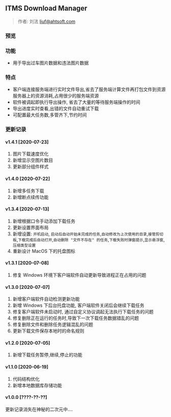 ## ITMS Download Manager

> 作者: 刘法 <liuf@ahtsoft.com>


### 预览


### 功能
- 用于导出过车图片数据和违法图片数据

### 特点
- 客户端连接服务端进行实时文件导出,省去了服务端计算文件再打包文件到资源服务器上的资源消耗,占用很少的服务端资源
- 软件被调起即执行导出操作, 省去了大量的等待服务端操作的时间
- 导出进度实时查看,出错的文件自动重试下载
- 可配置最大任务数,多管齐下,节约时间

### 更新记录
#### v1.4.1 [2020-07-23]
1. 图片下载速度优化
2. 新增显示空图片数目
3. 更新部分组件样式

#### v1.4.0 [2020-07-22]
1. 新增多任务下载
2. 新增断点续传功能


#### v1.3.4 [2020-07-13]
1. 新增根据口令手动添加下载任务
2. 更新设置界面布局
3. 新增设置: `开机启动`, `启动后自动开始未完成的任务`,`自动修改为上次使用的目录`,`接管剪切板`,`下载完成后自动打开`,`自动删除 "文件不存在" 的任务`,`下载失败时弹窗提示`,`显示悬浮窗`,`压缩类型设置`
4. 重新设计 MacOS 下的托盘图标


#### v1.3.1 [2020-07-08]
1. 修复 Windows 环境下客户端软件自动更新导致进程正在占用的问题


#### v1.3.0 [2020-07-07]
1. 新增客户端软件自动检测更新功能
2. 新增 Windows 下后台托盘功能, 客户端软件关闭后会继续下载任务
3. 修复客户端软件未启动时, 通过自定义协议调起无法执行下载任务的问题
4. 修复删除正在运行的任务时,导致下一次下载任务数据错乱的问题
5. 修复删除文件和删除任务逻辑混乱的问题
6. 更新下载文件保存本地时的命名规则


#### v1.2.0 [2020-07-05]
1. 新增下载任务暂停,继续,停止的功能


#### v1.1.0 [2020-06-19]
1. 代码结构优化
2. 新增本地数据库存储功能


#### v1.0.0 [????-??-??]
更新记录消失在神秘的二次元中....